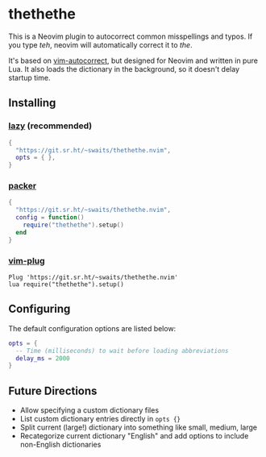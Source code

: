 # thethethe

This is a Neovim plugin to autocorrect common misspellings and typos. If you
type _teh_, neovim will automatically correct it to _the_.

It's based on [vim-autocorrect](https://github.com/panozzaj/vim-autocorrect),
but designed for Neovim and written in pure Lua. It also loads the dictionary
in the background, so it doesn't delay startup time.

## Installing

### [lazy](https://github.com/folke/lazy.nvim) (recommended)

```lua
{
  "https://git.sr.ht/~swaits/thethethe.nvim",
  opts = { },
}
```

### [packer](https://github.com/wbthomason/packer.nvim)

```lua
{
  "https://git.sr.ht/~swaits/thethethe.nvim",
  config = function()
    require("thethethe").setup()
  end
}
```

### [vim-plug](https://github.com/junegunn/vim-plug)

```vim
Plug 'https://git.sr.ht/~swaits/thethethe.nvim'
lua require("thethethe").setup()
```

## Configuring

The default configuration options are listed below:

```lua
opts = {
  -- Time (milliseconds) to wait before loading abbreviations
  delay_ms = 2000
}
```

## Future Directions

- Allow specifying a custom dictionary files
- List custom dictionary entries directly in `opts {}`
- Split current (large!) dictionary into something like small, medium, large
- Recategorize current dictionary "English" and add options to include non-English dictionaries
